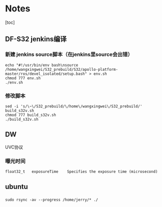 # Notes

[toc]

## DF-S32 jenkins编译 

### 新建 jenkins source脚本（在jenkins里source会出错）

```
echo "#!/usr/bin/env bash\nsource /home/wangxingwei/S32_prebuild/S32/apollo-platform-master/ros/devel_isolated/setup.bash" > env.sh
chmod 777 env.sh
./env.sh
```

### 修改脚本

```
sed -i 's/\~\/S32_prebuild/\/home\/wangxingwei\/S32_prebuild/' build_s32v.sh
chmod 777 build_s32v.sh
./build_s32v.sh
```


## DW

UVC协议

### 曝光时间

```
float32_t	exposureTime	Specifies the exposure time (microsecond)
```


## ubuntu

### 

```
sudo rsync -av --progress /home/jerry/* ./
```